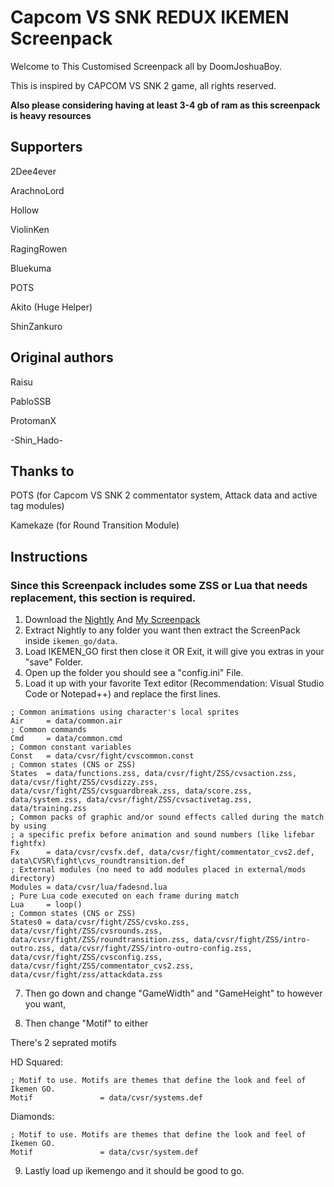 # Capcom VS SNK REDUX IKEMEN Screenpack

Welcome to This Customised Screenpack all by DoomJoshuaBoy.  

This is inspired by CAPCOM VS SNK 2 game, all rights reserved.

**Also please considering having at least 3-4 gb of ram as this screenpack is heavy resources**

## Supporters

2Dee4ever

ArachnoLord

Hollow

ViolinKen

RagingRowen

Bluekuma

POTS

Akito (Huge Helper)

ShinZankuro

## Original authors

Raisu

PabloSSB

ProtomanX

-Shin_Hado-

## Thanks to
POTS (for Capcom VS SNK 2 commentator system, Attack data and active tag modules)

Kamekaze (for Round Transition Module)

## Instructions
### Since this Screenpack includes some ZSS or Lua that needs replacement, this section is required.
1. Download the [Nightly](https://github.com/ikemen-engine/Ikemen-GO/releases/tag/nightly) And [My Screenpack](https://github.com/doomjoshuaboy/CVS-Redux/releases_)
2. Extract Nightly to any folder you want then extract the ScreenPack inside `ikemen_go/data`.
3. Load IKEMEN_GO first then close it OR Exit, it will give you extras in your "save" Folder.
4. Open up the folder you should see a "config.ini" File.
5. Load it up with your favorite Text editor (Recommendation: Visual Studio Code or Notepad++) and replace the first lines.
``` [Common]
; Common animations using character's local sprites
Air     = data/common.air
; Common commands
Cmd     = data/common.cmd
; Common constant variables
Const   = data/cvsr/fight/cvscommon.const
; Common states (CNS or ZSS)
States  = data/functions.zss, data/cvsr/fight/ZSS/cvsaction.zss, data/cvsr/fight/ZSS/cvsdizzy.zss, data/cvsr/fight/ZSS/cvsguardbreak.zss, data/score.zss, data/system.zss, data/cvsr/fight/ZSS/cvsactivetag.zss, data/training.zss
; Common packs of graphic and/or sound effects called during the match by using
; a specific prefix before animation and sound numbers (like lifebar fightfx)
Fx      = data/cvsr/cvsfx.def, data/cvsr/fight/commentator_cvs2.def, data\CVSR\fight\cvs_roundtransition.def
; External modules (no need to add modules placed in external/mods directory)
Modules = data/cvsr/lua/fadesnd.lua
; Pure Lua code executed on each frame during match
Lua     = loop()
; Common states (CNS or ZSS)
States0 = data/cvsr/fight/ZSS/cvsko.zss, data/cvsr/fight/ZSS/cvsrounds.zss, data/cvsr/fight/ZSS/roundtransition.zss, data/cvsr/fight/ZSS/intro-outro.zss, data/cvsr/fight/ZSS/intro-outro-config.zss, data/cvsr/fight/ZSS/cvsconfig.zss, data/cvsr/fight/ZSS/commentator_cvs2.zss, data/cvsr/fight/zss/attackdata.zss
```
7. Then go down and change "GameWidth" and "GameHeight" to however you want, 

8. Then change "Motif" to either

There's 2 seprated motifs

HD
Squared:
``` [Config]
; Motif to use. Motifs are themes that define the look and feel of Ikemen GO.
Motif               = data/cvsr/systems.def
```
Diamonds:
``` [Config]
; Motif to use. Motifs are themes that define the look and feel of Ikemen GO.
Motif               = data/cvsr/system.def
```

9. Lastly load up ikemengo and it should be good to go.
